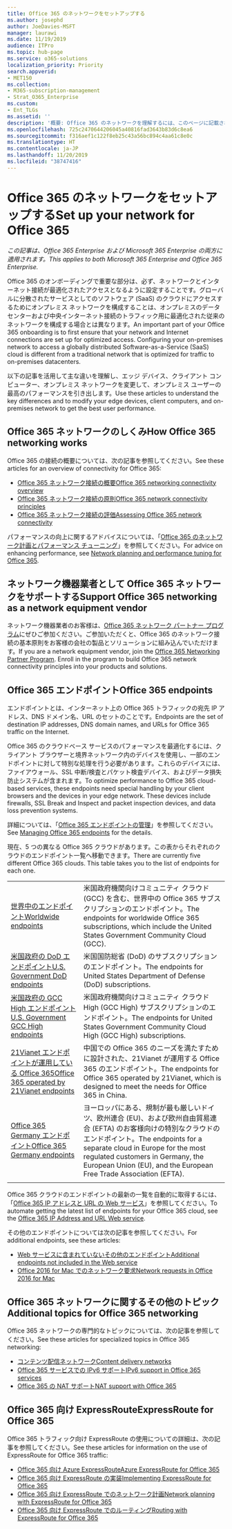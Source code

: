 ```yaml
---
title: Office 365 のネットワークをセットアップする
ms.author: josephd
author: JoeDavies-MSFT
manager: laurawi
ms.date: 11/19/2019
audience: ITPro
ms.topic: hub-page
ms.service: o365-solutions
localization_priority: Priority
search.appverid:
- MET150
ms.collection:
- M365-subscription-management
- Strat_O365_Enterprise
ms.custom:
- Ent_TLGs
ms.assetid: ''
description: '概要: Office 365 のネットワークを理解するには、このページに記載されている記事を参照してください。'
ms.openlocfilehash: 725c2470644206045a40816fad3643b83d6c8ea6
ms.sourcegitcommit: f316aef1c122f8eb25c43a56bc894c4aa61c8e0c
ms.translationtype: HT
ms.contentlocale: ja-JP
ms.lasthandoff: 11/20/2019
ms.locfileid: "38747416"
---
```

# <a name="set-up-your-network-for-office-365"></a><span data-ttu-id="0ba41-103">Office 365 のネットワークをセットアップする</span><span class="sxs-lookup"><span data-stu-id="0ba41-103">Set up your network for Office 365</span></span>

<span data-ttu-id="0ba41-104">*この記事は、Office 365 Enterprise および Microsoft 365 Enterprise の両方に適用されます。*</span><span class="sxs-lookup"><span data-stu-id="0ba41-104">*This applies to both Microsoft 365 Enterprise and Office 365 Enterprise.*</span></span>

<span data-ttu-id="0ba41-p101">Office 365 のオンボーディングで重要な部分は、必ず、ネットワークとインターネット接続が最適化されたアクセスとなるように設定することです。グローバルに分散されたサービスとしてのソフトウェア (SaaS) のクラウドにアクセスするためにオンプレミス ネットワークを構成することは、オンプレミスのデータセンターおよび中央インターネット接続のトラフィック用に最適化された従来のネットワークを構成する場合とは異なります。</span><span class="sxs-lookup"><span data-stu-id="0ba41-p101">An important part of your Office 365 onboarding is to first ensure that your network and Internet connections are set up for optimized access. Configuring your on-premises network to access a globally distributed Software-as-a-Service (SaaS) cloud is different from a traditional network that is optimized for traffic to on-premises datacenters.</span></span> 

<span data-ttu-id="0ba41-107">以下の記事を活用して主な違いを理解し、エッジ デバイス、クライアント コンピューター、オンプレミス ネットワークを変更して、オンプレミス ユーザーの最高のパフォーマンスを引き出します。</span><span class="sxs-lookup"><span data-stu-id="0ba41-107">Use these articles to understand the key differences and to modify your  edge devices, client computers, and on-premises network to get the best user performance.</span></span>

## <a name="how-office-365-networking-works"></a><span data-ttu-id="0ba41-108">Office 365 ネットワークのしくみ</span><span class="sxs-lookup"><span data-stu-id="0ba41-108">How Office 365 networking works</span></span>

<span data-ttu-id="0ba41-109">Office 365 の接続の概要については、次の記事を参照してください。</span><span class="sxs-lookup"><span data-stu-id="0ba41-109">See these articles for an overview of connectivity for Office 365:</span></span>

- [<span data-ttu-id="0ba41-110">Office 365 ネットワーク接続の概要</span><span class="sxs-lookup"><span data-stu-id="0ba41-110">Office 365 networking connectivity overview</span></span>](office-365-networking-overview.md)
- [<span data-ttu-id="0ba41-111">Office 365 ネットワーク接続の原則</span><span class="sxs-lookup"><span data-stu-id="0ba41-111">Office 365 network connectivity principles</span></span>](office-365-network-connectivity-principles.md)
- [<span data-ttu-id="0ba41-112">Office 365 ネットワーク接続の評価</span><span class="sxs-lookup"><span data-stu-id="0ba41-112">Assessing Office 365 network connectivity</span></span>](assessing-network-connectivity.md)

<span data-ttu-id="0ba41-113">パフォーマンスの向上に関するアドバイスについては、「[Office 365 のネットワーク計画とパフォーマンス チューニング](network-planning-and-performance.md)」を参照してください。</span><span class="sxs-lookup"><span data-stu-id="0ba41-113">For advice on enhancing performance, see [Network planning and performance tuning for Office 365](network-planning-and-performance.md).</span></span>

## <a name="support-office-365-networking-as-a-network-equipment-vendor"></a><span data-ttu-id="0ba41-114">ネットワーク機器業者として Office 365 ネットワークをサポートする</span><span class="sxs-lookup"><span data-stu-id="0ba41-114">Support Office 365 networking as a network equipment vendor</span></span>

<span data-ttu-id="0ba41-p102">ネットワーク機器業者のお客様は、[Office 365 ネットワーク パートナー プログラム](office-365-networking-partner-program.md)にぜひご参加ください。ご参加いただくと、Office 365 のネットワーク接続の基本原則をお客様の会社の製品とソリューションに組み込んでいただけます。</span><span class="sxs-lookup"><span data-stu-id="0ba41-p102">If you are a network equipment vendor, join the [Office 365 Networking Partner Program](office-365-networking-partner-program.md). Enroll in the program to build Office 365 network connectivity principles into your products and solutions.</span></span> 

## <a name="office-365-endpoints"></a><span data-ttu-id="0ba41-117">Office 365 エンドポイント</span><span class="sxs-lookup"><span data-stu-id="0ba41-117">Office 365 endpoints</span></span>

<span data-ttu-id="0ba41-118">エンドポイントとは、インターネット上の Office 365 トラフィックの宛先 IP アドレス、DNS ドメイン名、URL のセットのことです。</span><span class="sxs-lookup"><span data-stu-id="0ba41-118">Endpoints are the set of destination IP addresses, DNS domain names, and URLs for Office 365 traffic on the Internet.</span></span> 

<span data-ttu-id="0ba41-p103">Office 365 のクラウドベース サービスのパフォーマンスを最適化するには、クライアント ブラウザーと境界ネットワーク内のデバイスを使用し、一部のエンドポイントに対して特別な処理を行う必要があります。これらのデバイスには、ファイアウォール、SSL 中断/検査とパケット検査デバイス、およびデータ損失防止システムが含まれます。</span><span class="sxs-lookup"><span data-stu-id="0ba41-p103">To optimize performance to Office 365 cloud-based services, these endpoints need special handling by your client browsers and the devices in your edge network. These devices include firewalls, SSL Break and Inspect and packet inspection devices, and data loss prevention systems.</span></span>

<span data-ttu-id="0ba41-121">詳細については、「[Office 365 エンドポイントの管理](managing-office-365-endpoints.md)」を参照してください。</span><span class="sxs-lookup"><span data-stu-id="0ba41-121">See [Managing Office 365 endpoints](managing-office-365-endpoints.md) for the details.</span></span>

<span data-ttu-id="0ba41-p104">現在、5 つの異なる Office 365 クラウドがあります。この表からそれぞれのクラウドのエンドポイント一覧へ移動できます。</span><span class="sxs-lookup"><span data-stu-id="0ba41-p104">There are currently five different Office 365 clouds. This table takes you to the list of endpoints for each one.</span></span>

|||
|:-------|:-----|
| [<span data-ttu-id="0ba41-124">世界中のエンドポイント</span><span class="sxs-lookup"><span data-stu-id="0ba41-124">Worldwide endpoints</span></span>](urls-and-ip-address-ranges.md) | <span data-ttu-id="0ba41-125">米国政府機関向けコミュニティ クラウド (GCC) を含む、世界中の Office 365 サブスクリプションのエンドポイント。</span><span class="sxs-lookup"><span data-stu-id="0ba41-125">The endpoints for worldwide Office 365 subscriptions, which include the United States Government Community Cloud (GCC).</span></span> |
| [<span data-ttu-id="0ba41-126">米国政府の DoD エンドポイント</span><span class="sxs-lookup"><span data-stu-id="0ba41-126">U.S. Government DoD endpoints</span></span>](office-365-u-s-government-dod-endpoints.md) | <span data-ttu-id="0ba41-127">米国国防総省 (DoD) のサブスクリプションのエンドポイント。</span><span class="sxs-lookup"><span data-stu-id="0ba41-127">The endpoints for United States Department of Defense (DoD) subscriptions.</span></span> |
| [<span data-ttu-id="0ba41-128">米国政府の GCC High エンドポイント</span><span class="sxs-lookup"><span data-stu-id="0ba41-128">U.S. Government GCC High endpoints</span></span>](office-365-u-s-government-gcc-high-endpoints.md) | <span data-ttu-id="0ba41-129">米国政府機関向けコミュニティ クラウド High (GCC High) サブスクリプションのエンドポイント。</span><span class="sxs-lookup"><span data-stu-id="0ba41-129">The endpoints for United States Government Community Cloud High (GCC High) subscriptions.</span></span> |
| [<span data-ttu-id="0ba41-130">21Vianet エンドポイントが運用している Office 365</span><span class="sxs-lookup"><span data-stu-id="0ba41-130">Office 365 operated by 21Vianet endpoints</span></span>](urls-and-ip-address-ranges-21vianet.md) | <span data-ttu-id="0ba41-131">中国での Office 365 のニーズを満たすために設計された、21Vianet が運用する Office 365 のエンドポイント。</span><span class="sxs-lookup"><span data-stu-id="0ba41-131">The endpoints for Office 365 operated by 21Vianet, which is designed to meet the needs for Office 365 in China.</span></span> |
| [<span data-ttu-id="0ba41-132">Office 365 Germany エンドポイント</span><span class="sxs-lookup"><span data-stu-id="0ba41-132">Office 365 Germany endpoints</span></span>](office-365-germany-endpoints.md) | <span data-ttu-id="0ba41-133">ヨーロッパにある、規制が最も厳しいドイツ、欧州連合 (EU)、および欧州自由貿易連合 (EFTA) のお客様向けの特別なクラウドのエンドポイント。</span><span class="sxs-lookup"><span data-stu-id="0ba41-133">The endpoints for a separate cloud in Europe for the most regulated customers in Germany, the European Union (EU), and the European Free Trade Association (EFTA).</span></span> |
|||

<span data-ttu-id="0ba41-134">Office 365 クラウドのエンドポイントの最新の一覧を自動的に取得するには、「[Office 365 IP アドレスと URL の Web サービス](office-365-ip-web-service.md)」を参照してください。</span><span class="sxs-lookup"><span data-stu-id="0ba41-134">To automate getting the latest list of endpoints for your Office 365 cloud, see the [Office 365 IP Address and URL Web service](office-365-ip-web-service.md).</span></span>

<span data-ttu-id="0ba41-135">その他のエンドポイントについては次の記事を参照してください。</span><span class="sxs-lookup"><span data-stu-id="0ba41-135">For additional endpoints, see these articles:</span></span>

- [<span data-ttu-id="0ba41-136">Web サービスに含まれていないその他のエンドポイント</span><span class="sxs-lookup"><span data-stu-id="0ba41-136">Additional endpoints not included in the Web service</span></span>](additional-office365-ip-addresses-and-urls.md)
- [<span data-ttu-id="0ba41-137">Office 2016 for Mac でのネットワーク要求</span><span class="sxs-lookup"><span data-stu-id="0ba41-137">Network requests in Office 2016 for Mac</span></span>](network-requests-in-office-2016-for-mac.md)


## <a name="additional-topics-for-office-365-networking"></a><span data-ttu-id="0ba41-138">Office 365 ネットワークに関するその他のトピック</span><span class="sxs-lookup"><span data-stu-id="0ba41-138">Additional topics for Office 365 networking</span></span>

<span data-ttu-id="0ba41-139">Office 365 ネットワークの専門的なトピックについては、次の記事を参照してください。</span><span class="sxs-lookup"><span data-stu-id="0ba41-139">See these articles for specialized topics in Office 365 networking:</span></span>

- [<span data-ttu-id="0ba41-140">コンテンツ配信ネットワーク</span><span class="sxs-lookup"><span data-stu-id="0ba41-140">Content delivery networks</span></span>](content-delivery-networks.md)
- [<span data-ttu-id="0ba41-141">Office 365 サービスでの IPv6 サポート</span><span class="sxs-lookup"><span data-stu-id="0ba41-141">IPv6 support in Office 365 services</span></span>](ipv6-support.md)
- [<span data-ttu-id="0ba41-142">Office 365 の NAT サポート</span><span class="sxs-lookup"><span data-stu-id="0ba41-142">NAT support with Office 365</span></span>](nat-support-with-office-365.md)

## <a name="expressroute-for-office-365"></a><span data-ttu-id="0ba41-143">Office 365 向け ExpressRoute</span><span class="sxs-lookup"><span data-stu-id="0ba41-143">ExpressRoute for Office 365</span></span>

<span data-ttu-id="0ba41-144">Office 365 トラフィック向け ExpressRoute の使用についての詳細は、次の記事を参照してください。</span><span class="sxs-lookup"><span data-stu-id="0ba41-144">See these articles for information on the use of ExpressRoute for Office 365 traffic:</span></span>

- [<span data-ttu-id="0ba41-145">Office 365 向け Azure ExpressRoute</span><span class="sxs-lookup"><span data-stu-id="0ba41-145">Azure ExpressRoute for Office 365</span></span>](azure-expressroute.md)
- [<span data-ttu-id="0ba41-146">Office 365 向け ExpressRoute の実装</span><span class="sxs-lookup"><span data-stu-id="0ba41-146">Implementing ExpressRoute for Office 365</span></span>](implementing-expressroute.md)
- [<span data-ttu-id="0ba41-147">Office 365 向け ExpressRoute でのネットワーク計画</span><span class="sxs-lookup"><span data-stu-id="0ba41-147">Network planning with ExpressRoute for Office 365</span></span>](network-planning-with-expressroute.md)
- [<span data-ttu-id="0ba41-148">Office 365 向け ExpressRoute でのルーティング</span><span class="sxs-lookup"><span data-stu-id="0ba41-148">Routing with ExpressRoute for Office 365</span></span>](routing-with-expressroute.md)
